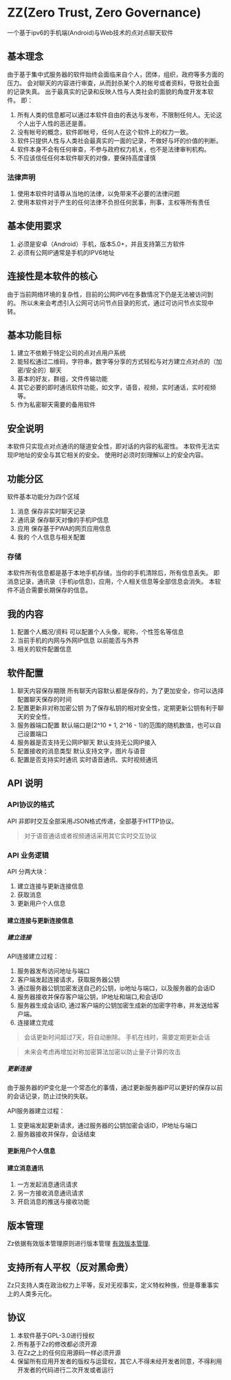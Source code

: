 # ZZ(Zero Trust, Zero Governance)

一个基于ipv6的手机端(Android)与Web技术的点对点聊天软件

## 基本理念

由于基于集中式服务器的软件始终会面临来自个人，团体，组织，政府等多方面的压力。
会对聊天的内容进行审查，从而封杀某个人的帐号或者资料，导致社会面的记录失真。
出于最真实的记录和反映人性与人类社会的面貌的角度开发本软件。
即：
1. 所有人类的信息都可以通过本软件自由的表达与发布，不限制任何人。无论这个人出于人性的恶还是善。
2. 没有帐号的概念，软件即帐号，任何人在这个软件上的权力一致。
3. 软件只提供人性与人类社会最真实的一面的记录，不做好与坏的价值的判断。
4. 软件本身不会有任何审查，不参与政府权力机关，也不是法律审判机构。 
5. 不应该信任任何本软件聊天的对像，要保持高度谨慎

### 法律声明

1. 使用本软件时请尊从当地的法律，以免带来不必要的法律问题
2. 使用本软件对于产生的任何法律不负担任何民事，刑事，主权等所有责任

## 基本使用要求

1. 必须是安卓（Android）手机，版本5.0+，并且支持第三方软件
2. 必须有公网IP通常是手机的IPV6地址

## 连接性是本软件的核心

由于当前网络环境的复杂性，目前的公网IPV6在多数情况下仍是无法被访问到的。
所以未来会考虑引入公网可访问节点目录的形式，通过可访问节点实现中转。

## 基本功能目标

1. 建立不依赖于特定公司的点对点用户系统
2. 能轻松通过二维码，字符串，数字等分享的方式轻松与对方建立点对点的（加密/安全的）聊天
3. 基本的好友，群组，文件传输功能
4. 其它必要的即时通讯软件功能，如文字，语音，视频，实时通话，实时视频等。
5. 作为私密聊天需要的备用软件

## 安全说明

本软件只实现点对点通讯的隧道安全性，即对话的内容的私密性。
本软件无法实现IP地址的安全与其它相关的安全。
使用时必须时刻理解以上的安全内容。

## 功能分区

软件基本功能分为四个区域

1. 消息
保存非实时聊天记录
2. 通讯录
保存聊天对像的手机IP信息
3. 应用
保存基于PWA的网页应用信息
4. 我的
个人信息与相关配置

### 存储

本软件所有信息都是基于本地手机存储，当你的手机清除后，所有信息丢失。
即消息记录，通讯录（手机ip信息)，应用，个人相关信息等全部信息会消失。
本软件不适合需要长期保存的信息。

## 我的内容

1. 配置个人概况/资料
   可以配置个人头像，昵称，个性签名等信息
2. 当前手机的内网与外网IP信息
以前能否与外界
3. 相关的软件配置信息

## 软件配置

1. 聊天内容保存期限
所有聊天内容默认都是保存的，为了更加安全，你可以选择配置聊天保存的时间
2. 配置更新非对称加密公钥
为了保存私钥的相对安全性，定期更新公钥有利于聊天的安全性，
3. 服务器端口配置
默认端口是[2^10 + 1, 2^16 - 1]的范围的随机数值，也可以自己设置端口
4. 服务器是否支持无公网IP聊天
默认支持无公网IP接入
5. 配置接收的消息类型
默认支持文字，图片与语音
6. 配置是否支持实时通讯
实时语音通讯、实时视频通讯

## API 说明

### API协议的格式

API 非即时交互全部采用JSON格式传递，全部基于HTTP协议。

>对于语音通话或者视频通话采用其它实时交互协议


### API 业务逻辑

API 分两大块：

1. 建立连接与更新连接信息
2. 获取消息
3. 更新用户个人信息

#### 建立连接与更新连接信息

##### 建立连接

API连接建立过程：
1. 服务器发布访问地址与端口
2. 客户端发起连接请求，获取服务器公钥
3. 通过服务器公钥加密发送自己的公钥，ip地址与端口，以及服务器的会话ID
4. 服务器接收并保存客户端公钥，IP地址和端口,和会话ID
5. 服务器生成会话ID, 通过客户端的公钥加密生成新的加密字符串，并发送给客户端。
6. 连接建立完成

> 会话更新时间超过7天，将自动删除。
> 手机在线时，需要定期更新会话

> 未来会考虑再增加对称加密算法加密以防止量子计算的攻击


##### 更新连接

由于服务器的IP变化是一个常态化的事情，通过更新服务器IP可以更好的保存以前的会话记录，防止过快的失联。

API服务器建立过程：
1. 变更端发起更新请求，通过服务器的公钥加密会话ID，IP地址与端口
2. 服务器接收并保存，会话结束

#### 更新用户个人信息

#### 建立消息通讯

1. 一方发起消息通讯请求
2. 另一方接收消息通讯请求
3. 开启消息的推送与接收功能

## 版本管理

Zz依据有效版本管理原则进行版本管理 [有效版本管理](https://github.com/calidion/effective-versioning).

## 支持所有人平权（反对黑命贵）

Zz只支持人类在政治权力上平等，反对无视事实，定义特权种族，但是尊重事实上的人类多元化。

## 协议

1. 本软件基于GPL-3.0进行授权
2. 所有基于Zz的修改都必须开源
3. 在Zz之上的任何应用源码一样必须开源 
4. 保留所有应用开发者的版权与运营权，其它人不得未经开发者同意，不得利用开发者的代码进行二次开发或者运行
